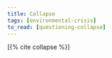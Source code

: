 ```yaml
---
title: Collapse
tags: [environmental-crisis]
to_read: [questioning-collapse]
---
```


[{% cite collapse %}]